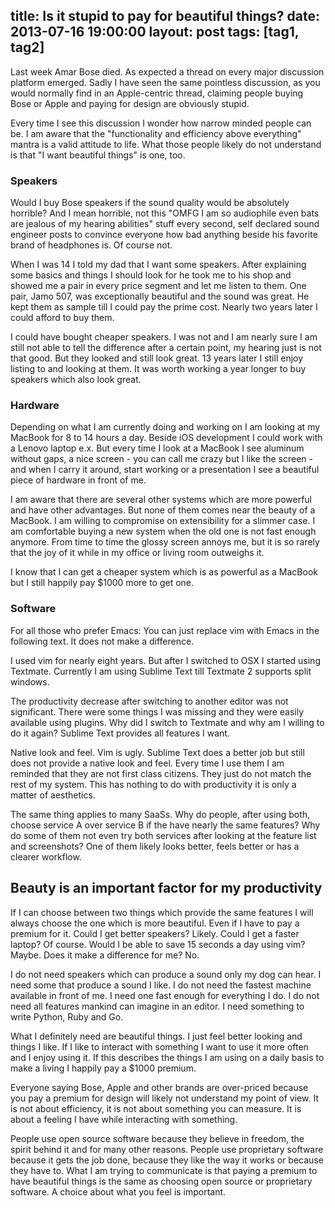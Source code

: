 title: Is it stupid to pay for beautiful things?
date: 2013-07-16 19:00:00
layout: post
tags: [tag1, tag2]
---
Last week Amar Bose died. As expected a thread on every major discussion platform emerged. Sadly I have seen the same pointless discussion, as you would normally find in an Apple-centric thread, claiming people buying Bose or Apple and paying for design are obviously stupid.
<!--MORE-->

Every time I see this discussion I wonder how narrow minded people can be. I am aware that the "functionality and efficiency above everything" mantra is a valid attitude to life. What those people likely do not understand is that "I want beautiful things" is one, too.

### Speakers
Would I buy Bose speakers if the sound quality would be absolutely horrible? And I mean horrible, not this "OMFG I am so audiophile even bats are jealous of my hearing abilities" stuff every second, self declared sound engineer posts to convince everyone how bad anything beside his favorite brand of headphones is. Of course not.

When I was 14 I told my dad that I want some speakers. After explaining some basics and things I should look for he took me to his shop and showed me a pair in every price segment and let me listen to them. One pair, Jamo 507, was exceptionally beautiful and the sound was great. He kept them as sample till I could pay the prime cost. Nearly two years later I could afford to buy them.

I could have bought cheaper speakers. I was not and I am nearly sure I am still not able to tell the difference after a certain point, my hearing just is not that good. But they looked and still look great. 13 years later I still enjoy listing to and looking at them. It was worth working a year longer to buy speakers which also look great.

### Hardware
Depending on what I am currently doing and working on I am looking at my MacBook for 8 to 14 hours a day. Beside iOS development I could work with a Lenovo laptop e.x. But every time I look at a MacBook I see aluminum without gaps, a nice screen - you can call me crazy but I like the screen - and when I carry it around, start working or a presentation I see a beautiful piece of hardware in front of me.

I am aware that there are several other systems which are more powerful and have other advantages. But none of them comes near the beauty of a MacBook. I am willing to compromise on extensibility for a slimmer case. I am comfortable buying a new system when the old one is not fast enough anymore. From time to time the glossy screen annoys me, but it is so rarely that the joy of it while in my office or living room outweighs it.

I know that I can get a cheaper system which is as powerful as a MacBook but I still happily pay $1000 more to get one.

### Software
For all those who prefer Emacs: You can just replace vim with Emacs in the following text. It does not make a difference.

I used vim for nearly eight years. But after I switched to OSX I started using Textmate. Currently I am using Sublime Text till Textmate 2 supports split windows.

The productivity decrease after switching to another editor was not significant. There were some things I was missing and they were easily available using plugins. Why did I switch to Textmate and why am I willing to do it again? Sublime Text provides all features I want.

Native look and feel. Vim is ugly. Sublime Text does a better job but still does not provide a native look and feel. Every time I use them I am reminded that they are not first class citizens. They just do not match the rest of my system. This has nothing to do with productivity it is only a matter of aesthetics.

The same thing applies to many SaaSs. Why do people, after using both, choose service A over service B if the have nearly the same features? Why do some of them not even try both services after looking at the feature list and screenshots? One of them likely looks better, feels better or has a clearer workflow.

## Beauty is an important factor for my productivity
If I can choose between two things which provide the same features I will always choose the one which is more beautiful. Even if I have to pay a premium for it. Could I get better speakers? Likely. Could I get a faster laptop? Of course. Would I be able to save 15 seconds a day using vim? Maybe. Does it make a difference for me? No.

I do not need speakers which can produce a sound only my dog can hear. I need some that produce a sound I like. I do not need the fastest machine available in front of me. I need one fast enough for everything I do. I do not need all features mankind can imagine in an editor. I need something to write Python, Ruby and Go.

What I definitely need are beautiful things. I just feel better looking and things I like. If I like to interact with something I want to use it more often and I enjoy using it. If this describes the things I am using on a daily basis to make a living I happily pay a $1000 premium.

Everyone saying Bose, Apple and other brands are over-priced because you pay a premium for design will likely not understand my point of view. It is not about efficiency, it is not about something you can measure. It is about a feeling I have while interacting with something. 

People use open source software because they believe in freedom, the spirit behind it and for many other reasons. People use proprietary software because it gets the job done, because they like the way it works or because they have to. What I am trying to communicate is that paying a premium to have beautiful things is the same as choosing open source or proprietary software. A choice about what you feel is important.